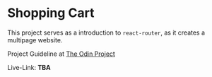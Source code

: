 # Shopping Cart

This project serves as a introduction to `react-router`, as it creates a multipage website.

Project Guideline at [The Odin Project](https://www.theodinproject.com/lessons/node-path-javascript-shopping-cart)

Live-Link: **TBA**
